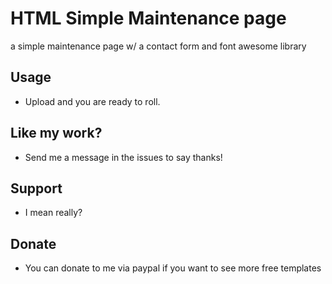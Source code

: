 # HTML Simple Maintenance page
a simple maintenance page w/ a contact form and font awesome library

## Usage
- Upload and you are ready to roll.

## Like my work?
- Send me a message in the issues to say thanks!

## Support
- I mean really? 

## Donate
- You can donate to me via paypal if you want to see more free templates

